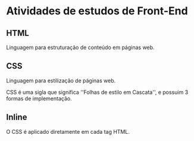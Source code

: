 # Atividades de estudos de Front-End


## HTML 

Linguagem para estruturação de conteúdo em páginas web.

## CSS

Linguagem para estilização de páginas web.

CSS é uma sigla que significa ''Folhas de estilo em Cascata'', e possuim 3 formas de implementação.

## Inline

O CSS é aplicado diretamente em cada tag HTML.






